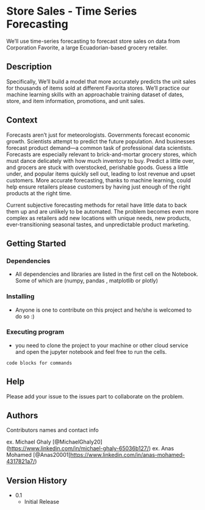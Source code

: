 # Store Sales - Time Series Forecasting

We’ll use time-series forecasting to forecast store sales on data from Corporation Favorite, a large Ecuadorian-based grocery retailer.

## Description

Specifically, We’ll build a model that more accurately predicts the unit sales for thousands of items sold at different Favorita stores. We’ll practice our machine learning skills with an approachable training dataset of dates, store, and item information, promotions, and unit sales.

## Context 

Forecasts aren’t just for meteorologists. Governments forecast economic growth. Scientists attempt to predict the future population. And businesses forecast product demand—a common task of professional data scientists. Forecasts are especially relevant to brick-and-mortar grocery stores, which must dance delicately with how much inventory to buy. Predict a little over, and grocers are stuck with overstocked, perishable goods. Guess a little under, and popular items quickly sell out, leading to lost revenue and upset customers. More accurate forecasting, thanks to machine learning, could help ensure retailers please customers by having just enough of the right products at the right time.

Current subjective forecasting methods for retail have little data to back them up and are unlikely to be automated. The problem becomes even more complex as retailers add new locations with unique needs, new products, ever-transitioning seasonal tastes, and unpredictable product marketing.


## Getting Started


### Dependencies

* All dependencies and libraries are listed in the first cell on the Notebook. Some of which are (numpy, pandas , matplotlib or plotly)

### Installing

* Anyone is one to contribute on this project and he/she is welcomed to do so  :)

### Executing program

* you need to clone the project to your machine or other cloud service and open the jupyter notebook and feel free to run the cells.
```
code blocks for commands
```

## Help

Please add your issue to the issues part to collaborate on the problem. 

## Authors

Contributors names and contact info

ex. Michael Ghaly [@MichaelGhaly20]  (https://www.linkedin.com/in/michael-ghaly-65036b127/)
ex. Anas Mohamed [@Anas20001]https://www.linkedin.com/in/anas-mohamed-4317821a7/)

## Version History

* 0.1
    * Initial Release


